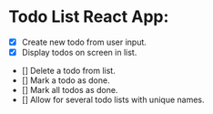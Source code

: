 # Todo List React App:

- [x] Create new todo from user input.
- [x] Display todos on screen in list.
- [] Delete a todo from list.
- [] Mark a todo as done.
- [] Mark all todos as done.
- [] Allow for several todo lists with unique names.
